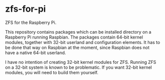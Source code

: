 # zfs-for-pi
ZFS for the Raspberry Pi.

This repository contains packages which can be installed directory on a Raspberry Pi running Raspbian. The packages contain 64-bit kernel modules, together with 32-bit userland and configuration elements. It has to be done that way on Raspbian at the moment, since Raspbian does not have a native 64-bit userland.

I have no intention of creating 32-bit kernel modules for ZFS. Running ZFS on a 32-bit system is known to be problematic. If you want 32-bit kernel modules, you will need to build them yourself.
